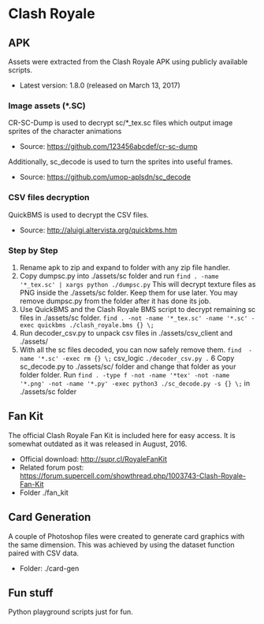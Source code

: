 # Clash Royale 

## APK
 
Assets were extracted from the Clash Royale APK using publicly available scripts.

* Latest version: 1.8.0 (released on March 13, 2017)
 
### Image assets (*.SC)

CR-SC-Dump is used to decrypt sc/*_tex.sc files which output image sprites of the character animations
 
* Source: https://github.com/123456abcdef/cr-sc-dump

Additionally, sc_decode is used to turn the sprites into useful frames.

* Source: https://github.com/umop-aplsdn/sc_decode

### CSV files decryption

QuickBMS is used to decrypt the CSV files.

* Source: http://aluigi.altervista.org/quickbms.htm 

### Step by Step

1. Rename apk to zip and expand to folder with any zip file handler.
2. Copy dumpsc.py into ./assets/sc folder and run `find . -name '*_tex.sc' | xargs python ./dumpsc.py` This will decrypt texture files as PNG inside the ./assets/sc folder. Keep them for use later. You may remove dumpsc.py from the folder after it has done its job.
3. Use QuickBMS and the Clash Royale BMS script to decrypt remaining sc files in ./assets/sc folder. `find . -not -name '*_tex.sc' -name '*.sc' -exec quickbms ./clash_royale.bms {} \;`
4. Run decoder_csv.py to unpack csv files in ./assets/csv_client and ./assets/
5. With all the sc files decoded, you can now safely remove them. `find  -name '*.sc' -exec rm {} \;`
csv_logic `./decoder_csv.py .`
6 Copy sc_decode.py to ./assets/sc/ folder and change that folder as your folder folder. Run `find . -type f -not -name '*tex' -not -name '*.png' -not -name '*.py' -exec python3 ./sc_decode.py -s {} \;` in ./assets/sc folder

## Fan Kit

The official Clash Royale Fan Kit is included here for easy access. It is somewhat outdated as it was released in August, 2016. 

* Official download: http://supr.cl/RoyaleFanKit
* Related forum post: https://forum.supercell.com/showthread.php/1003743-Clash-Royale-Fan-Kit
* Folder ./fan_kit

## Card Generation

A couple of Photoshop files were created to generate card graphics with the same dimension. This was achieved by using the dataset function paired with CSV data. 

* Folder: ./card-gen

## Fun stuff

Python playground scripts just for fun.


